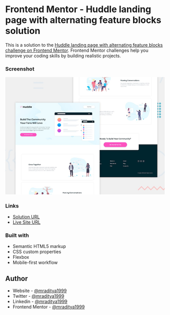 # Frontend Mentor - Huddle landing page with alternating feature blocks solution

This is a solution to the [Huddle landing page with alternating feature blocks challenge on Frontend Mentor](https://www.frontendmentor.io/challenges/huddle-landing-page-with-alternating-feature-blocks-5ca5f5981e82137ec91a5100). Frontend Mentor challenges help you improve your coding skills by building realistic projects.

### Screenshot

[![Design preview for the Huddle landing page with alternating feature blocks coding challenge](./design/desktop-preview.jpg)](https://fm-28-huddle-landing-page-alternate.netlify.app)

### Links

- [Solution URL](https://www.frontendmentor.io/solutions/huddle-landing-page-q4Wn4BGj07)
- [Live Site URL](https://fm-28-huddle-landing-page-alternate.netlify.app)

### Built with

- Semantic HTML5 markup
- CSS custom properties
- Flexbox
- Mobile-first workflow

## Author

- Website - [@mraditya1999](https://www.adityayadav.live)
- Twitter - [@mraditya1999](https://twitter.com/mraditya1999)
- Linkedin - [@mraditya1999](https://www.linkedin.com/in/mraditya1999/)
- Frontend Mentor - [@mraditya1999](https://www.frontendmentor.io/profile/Aditya-oss-creator)
